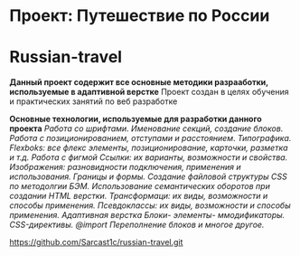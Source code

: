 # Проект: Путешествие по России

# **Russian-travel**

**Данный проект содержит все основные методики разрааботки, используемые в адаптивной верстке**
Проект создан в целях обучения и практических занятий по веб разработке

**Основные технологии, используемые для разработки данного проекта**
_*Работа со шрифтами*._
_*Именование секций, создание блоков*._
_*Работа с позиционированием, отступами и расстоянием*_.
_*Типографика.*_
_*Flexboks: все флекс элементы, позиционирование, карточки, разметка и т.д.*_
_*Работа с фигмой*_
_*Ссылки: их варианты, возможности и свойства.*_
_*Изображения: разновидности подключения, применения и использования.*_
_*Границы и формы.*_
_*Создание файловой структуры CSS по методолгии БЭМ.*_
_*Использование семантических оборотов при создании HTML верстки.*_
_*Трансформаци: их виды, возможности и способы применения.*_
_*Псевдоклассы: их виды, возможности и способы применения.*_
_*Адаптивная верстка*_
_*Блоки- элементы- ммодификаторы.*_
_*CSS-директивы. @import Переполнение блоков и многое другое.*_

https://github.com/Sarcast1c/russian-travel.git
